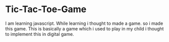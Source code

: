 # Tic-Tac-Toe-Game
I am learning javascript. While learning i thought to made a game. so i made this game. This is basically a game which i used to play in my child i thought to implement this in digital game.
